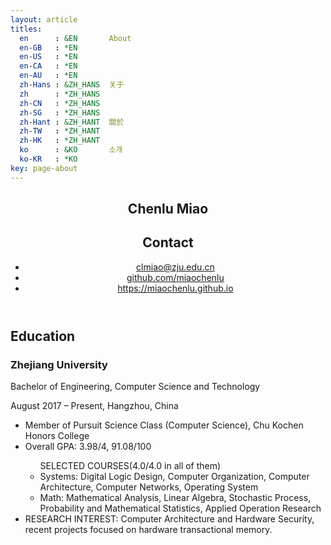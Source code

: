 ```yaml
---
layout: article
titles:
  en      : &EN       About
  en-GB   : *EN
  en-US   : *EN
  en-CA   : *EN
  en-AU   : *EN
  zh-Hans : &ZH_HANS  关于
  zh      : *ZH_HANS
  zh-CN   : *ZH_HANS
  zh-SG   : *ZH_HANS
  zh-Hant : &ZH_HANT  關於
  zh-TW   : *ZH_HANT
  zh-HK   : *ZH_HANT
  ko      : &KO       소개
  ko-KR   : *KO
key: page-about
---
```


<base target="_blank">


<div>
<meta name="theme-color" content="#3F51B5">
<script src="https://cdn.bootcss.com/material-design-lite/1.3.0/material.min.js"></script>
<script>
(function(i,s,o,g,r,a,m){i['GoogleAnalyticsObject']=r;i[r]=i[r]||function(){
(i[r].q=i[r].q||[]).push(arguments)},i[r].l=1*new Date();a=s.createElement(o),
m=s.getElementsByTagName(o)[0];a.async=1;a.src=g;m.parentNode.insertBefore(a,m)
})(window,document,'script','https://www.google-analytics.com/analytics.js','ga');
ga('create', 'UA-100427567-3', 'auto');
ga('send', 'pageview');
</script>
<script>
var oldOnLoad = window.onload;
window.onload = function() {
    oldOnLoad && oldOnLoad();
    var anchors = document.querySelectorAll('a');
    for (var i = 0; i < anchors.length; ++i) {
        var anchor = anchors[i];
        anchor.onclick = function() {
            window.ga && window.ga('send', 'event', 'Link', 'Click link', this.href, { transport: 'beacon' });
        }
    }
}
</script><link rel="stylesheet" href="index.css">
<header class="mdl-color--indigo-700 mdl-color-text--white mdl-shadow--4dp">
    <section class="title mdl-color--indigo-500">
        <h1 class="mdl-typography--display-2">Chenlu Miao</h1>
    </section>
    <section class="contact">
        <i class="mdi mdi-phone mdi-24px"></i>
        <div>
            <h2 class="mdl-typography--title">Contact</h2>
            <ul>
                    <li>
                        <i class="mdi mdi-email mdi-18px"></i>
                        <a href="clmiao@zju.edu.cn">clmiao@zju.edu.cn</a>
                    </li>
                    <li>
                        <i class="mdi mdi-github-circle mdi-18px"></i>
                        <a href="https://github.com/miaochenlu">github.com/miaochenlu</a>
                    </li>
                    <li>
                        <i class="mdi mdi-link mdi-18px"></i>
                        <a href="https://miaochenlu.github.io/">https://miaochenlu.github.io</a>
                    </li>
            </ul>
        </div>
    </section>
</header>
<main class="mdl-color--blue-grey-50">
    <section class="mdl-color--white mdl-shadow--2dp">
        <h2 class="mdl-typography--display-1">Education</h2>
        <section>
            <h3 class="mdl-typography--title mdl-typography--title mdl-color-text--indigo-500">Zhejiang University</h3>
            <p class="mdl-typography--subhead mdl-typography--subhead-color-contrast">Bachelor of Engineering, Computer Science and Technology</p>
            <p class="mdl-typography--body-1 mdl-typography--body-1-color-contrast">
                August 2017 – Present, Hangzhou, China
            </p>
            <ul class="mdl-typography--subhead mdl-typography--subhead-color-contrast">
              	<li>Member of Pursuit Science Class (Computer Science), Chu Kochen Honors College</li>
              <li>Overall GPA: 3.98/4, 91.08/100</li>
              <ul>
                SELECTED COURSES(4.0/4.0 in all of them)
                <li>Systems: Digital Logic Design, Computer Organization, Computer Architecture, Computer Networks, Operating System</li>
                <li>Math: Mathematical Analysis, Linear Algebra, Stochastic Process, Probability and Mathematical Statistics, Applied Operation Research</li>
              </ul>
              <li>RESEARCH INTEREST: Computer Architecture and Hardware Security, recent projects focused on hardware transactional memory.</li>
            </ul>
        </section>
    </section>
</main>

